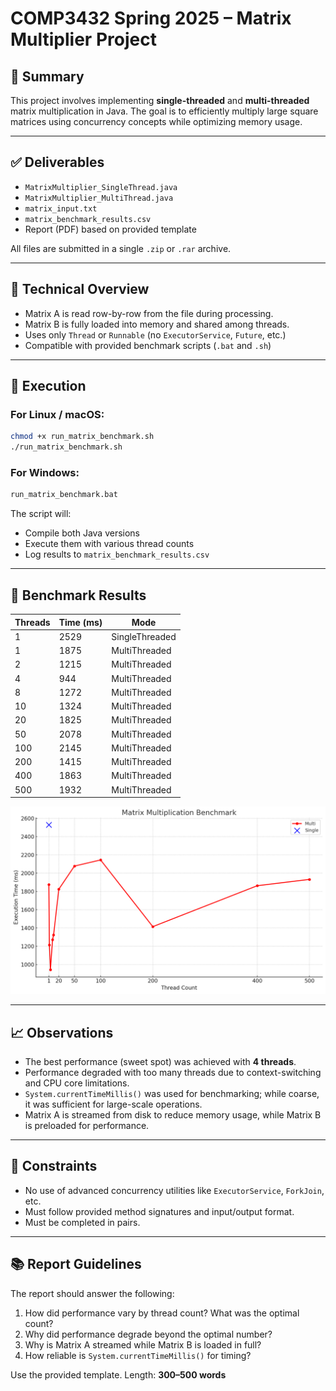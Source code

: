 
# COMP3432 Spring 2025 – Matrix Multiplier Project

## 📝 Summary
This project involves implementing **single-threaded** and **multi-threaded** matrix multiplication in Java. The goal is to efficiently multiply large square matrices using concurrency concepts while optimizing memory usage.

---

## ✅ Deliverables

- `MatrixMultiplier_SingleThread.java`
- `MatrixMultiplier_MultiThread.java`
- `matrix_input.txt`
- `matrix_benchmark_results.csv`
- Report (PDF) based on provided template

All files are submitted in a single `.zip` or `.rar` archive.

---

## 🔢 Technical Overview

- Matrix A is read row-by-row from the file during processing.
- Matrix B is fully loaded into memory and shared among threads.
- Uses only `Thread` or `Runnable` (no `ExecutorService`, `Future`, etc.)
- Compatible with provided benchmark scripts (`.bat` and `.sh`)

---

## 📆 Execution

### For Linux / macOS:
```bash
chmod +x run_matrix_benchmark.sh
./run_matrix_benchmark.sh
```

### For Windows:
```bat
run_matrix_benchmark.bat
```

The script will:
- Compile both Java versions
- Execute them with various thread counts
- Log results to `matrix_benchmark_results.csv`

---

## 📅 Benchmark Results

| Threads | Time (ms) | Mode           |
|---------|-----------|----------------|
| 1       | 2529      | SingleThreaded |
| 1       | 1875      | MultiThreaded  |
| 2       | 1215      | MultiThreaded  |
| 4       | 944       | MultiThreaded  |
| 8       | 1272      | MultiThreaded  |
| 10      | 1324      | MultiThreaded  |
| 20      | 1825      | MultiThreaded  |
| 50      | 2078      | MultiThreaded  |
| 100     | 2145      | MultiThreaded  |
| 200     | 1415      | MultiThreaded  |
| 400     | 1863      | MultiThreaded  |
| 500     | 1932      | MultiThreaded  |

![Benchmark Graph](graph.png)

---

## 📈 Observations

- The best performance (sweet spot) was achieved with **4 threads**.
- Performance degraded with too many threads due to context-switching and CPU core limitations.
- `System.currentTimeMillis()` was used for benchmarking; while coarse, it was sufficient for large-scale operations.
- Matrix A is streamed from disk to reduce memory usage, while Matrix B is preloaded for performance.

---

## 🔐 Constraints

- No use of advanced concurrency utilities like `ExecutorService`, `ForkJoin`, etc.
- Must follow provided method signatures and input/output format.
- Must be completed in pairs.

---

## 📚 Report Guidelines

The report should answer the following:

1. How did performance vary by thread count? What was the optimal count?
2. Why did performance degrade beyond the optimal number?
3. Why is Matrix A streamed while Matrix B is loaded in full?
4. How reliable is `System.currentTimeMillis()` for timing?

Use the provided template. Length: **300–500 words**
